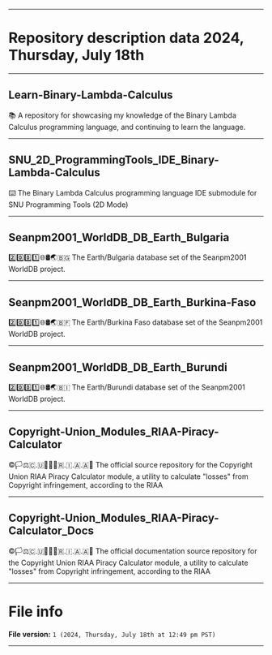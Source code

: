 
***

# Repository description data 2024, Thursday, July 18th

---

## Learn-Binary-Lambda-Calculus

📚️ A repository for showcasing my knowledge of the Binary Lambda Calculus programming language, and continuing to learn the language. 

---

## SNU_2D_ProgrammingTools_IDE_Binary-Lambda-Calculus

⌨️ The Binary Lambda Calculus programming language IDE submodule for SNU Programming Tools (2D Mode)

---

## Seanpm2001_WorldDB_DB_Earth_Bulgaria

2️⃣️0️⃣️0️⃣️1️⃣️🌐️🛢️🌏️🇧🇬️ The Earth/Bulgaria database set of the Seanpm2001 WorldDB project.

---

## Seanpm2001_WorldDB_DB_Earth_Burkina-Faso

2️⃣️0️⃣️0️⃣️1️⃣️🌐️🛢️🌏️🇧🇫️ The Earth/Burkina Faso database set of the Seanpm2001 WorldDB project.

---

## Seanpm2001_WorldDB_DB_Earth_Burundi

2️⃣️0️⃣️0️⃣️1️⃣️🌐️🛢️🌏️🇧🇮️ The Earth/Burundi database set of the Seanpm2001 WorldDB project.

---

## Copyright-Union_Modules_RIAA-Piracy-Calculator

©️🏳️⚖️🇨.🇺🧮️🏴‍☠️️🇷.🇮.🇦.🇦💾️ The official source repository for the Copyright Union RIAA Piracy Calculator module, a utility to calculate "losses" from Copyright infringement, according to the RIAA

---

## Copyright-Union_Modules_RIAA-Piracy-Calculator_Docs

©️🏳️⚖️🇨.🇺🧮️🏴‍☠️️🇷.🇮.🇦.🇦📖️ The official documentation source repository for the Copyright Union RIAA Piracy Calculator module, a utility to calculate "losses" from Copyright infringement, according to the RIAA

***

# File info

**File version:** `1 (2024, Thursday, July 18th at 12:49 pm PST)`

***


